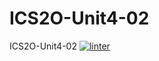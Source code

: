 # ICS2O-Unit4-02
ICS2O-Unit4-02
 [![linter](https://github.com/<Lauren-Jeffrey>/<ICS2O-Unit4-02>/workflows/linter/badge.svg)](https://github.com/marketplace/actions/super-linter)  
